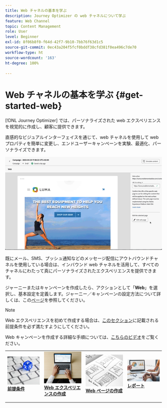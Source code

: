 ```yaml
---
title: Web チャネルの基本を学ぶ
description: Journey Optimizer の web チャネルについて学ぶ
feature: Web Channel
topic: Content Management
role: User
level: Beginner
exl-id: 8f06b8f0-f64d-42f7-9b10-7bb76f63d1c5
source-git-commit: 0ec43a204f5fcf0bddf38cfd381f0ea496c7de70
workflow-type: ht
source-wordcount: '163'
ht-degree: 100%

---
```


# Web チャネルの基本を学ぶ {#get-started-web}

[!DNL Journey Optimizer] では、パーソナライズされた web エクスペリエンスを視覚的に作成し、顧客に提供できます。

直感的なビジュアルインターフェイスを通じて、web チャネルを使用して web プロパティを簡単に変更し、エンドユーザーキャンペーンを実験、最適化、パーソナライズできます。

![](../rn/assets/do-not-localize/web-authoring.gif)

既にメール、SMS、プッシュ通知などのメッセージ配信にアウトバウンドチャネルを使用している場合は、インバウンド web チャネルを活用して、すべてのチャネルにわたって真にパーソナライズされたエクスペリエンスを提供できます。

ジャーニーまたはキャンペーンを作成したら、アクションとして「**Web**」を選択し、基本設定を定義します。ジャーニー／キャンペーンの設定方法について詳しくは、この[ページ](create-web.md#create-web-experience)を参照してください。

>[!NOTE]
>
>Web エクスペリエンスを初めて作成する場合は、[このセクション](web-prerequisites.md)に記載される前提条件を必ず満たすようにしてください。

Web キャンペーンを作成する詳細な手順については、[こちらのビデオ](create-web.md#video)をご覧ください。

<table style="table-layout:fixed"><tr style="border: 0;">
<td>
<a href="web-prerequisites.md">
<img alt="リード" src="../assets/do-not-localize/web-prerequisites.jpg">
</a>
<div><a href="web-prerequisites.md"><strong>前提条件</strong>
</div>
<p>
</td>
<td>
<a href="create-web.md">
<img alt="低頻度" src="../assets/do-not-localize/web-create.jpg">
</a>
<div>
<a href="create-web.md"><strong>Web エクスペリエンスの作成</strong></a>
</div>
<p></td>
<td>
<a href="web-visual-editor.md">
<img alt="検証" src="../assets/do-not-localize/web-design.jpg">
</a>
<div>
<a href="web-visual-editor.md"><strong>Web ページの作成</strong></a>
</div>
<p>
</td>
<td>
<a href="monitor-web-experiences.md">
<img alt="検証" src="../assets/do-not-localize/web-reporting.jpg">
</a>
<div>
<a href="monitor-web-experiences.md"><strong>レポート</strong></a>
</div>
<p>
</td>
</tr></table>


